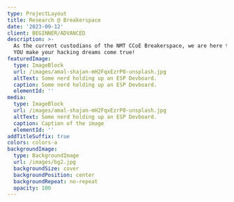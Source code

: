 ```yaml
---
type: ProjectLayout
title: Research @ Breakerspace
date: '2023-09-12'
client: BEGINNER/ADVANCED
description: >-
  As the current custodians of the NMT CCoE Breakerspace, we are here to help
  YOU make your hacking dreams come true!
featuredImage:
  type: ImageBlock
  url: /images/amal-shajan-mH2FqxEzrP0-unsplash.jpg
  altText: Some nerd holding up an ESP Devboard.
  caption: Some nerd holding up an ESP Devboard.
  elementId: ''
media:
  type: ImageBlock
  url: /images/amal-shajan-mH2FqxEzrP0-unsplash.jpg
  altText: Some nerd holding up an ESP Devboard.
  caption: Caption of the image
  elementId: ''
addTitleSuffix: true
colors: colors-a
backgroundImage:
  type: BackgroundImage
  url: /images/bg2.jpg
  backgroundSize: cover
  backgroundPosition: center
  backgroundRepeat: no-repeat
  opacity: 100
---
```

